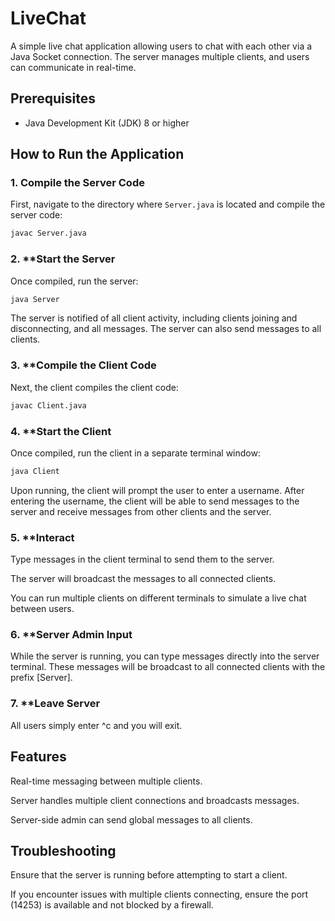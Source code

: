 # LiveChat

A simple live chat application allowing users to chat with each other via a Java Socket connection. The server manages multiple clients, and users can communicate in real-time.

## Prerequisites
- Java Development Kit (JDK) 8 or higher

## How to Run the Application

### 1. **Compile the Server Code**
First, navigate to the directory where `Server.java` is located and compile the server code:
```sh
javac Server.java
```

### 2. **Start the Server
Once compiled, run the server:
```sh
java Server
```
The server is notified of all client activity, including clients joining and disconnecting, and all messages. The server can also send messages to all clients.

### 3. **Compile the Client Code
Next, the client compiles the client code:
```sh
javac Client.java
```

### 4. **Start the Client
Once compiled, run the client in a separate terminal window:
```sh
java Client
```
Upon running, the client will prompt the user to enter a username. After entering the username, the client will be able to send messages to the server and receive messages from other clients and the server.

### 5. **Interact
Type messages in the client terminal to send them to the server.

The server will broadcast the messages to all connected clients.

You can run multiple clients on different terminals to simulate a live chat between users.

### 6. **Server Admin Input
While the server is running, you can type messages directly into the server terminal. These messages will be broadcast to all connected clients with the prefix [Server].

### 7. **Leave Server
All users simply enter ^c and you will exit.


## Features
Real-time messaging between multiple clients.

Server handles multiple client connections and broadcasts messages.

Server-side admin can send global messages to all clients.

## Troubleshooting
Ensure that the server is running before attempting to start a client.

If you encounter issues with multiple clients connecting, ensure the port (14253) is available and not blocked by a firewall.
